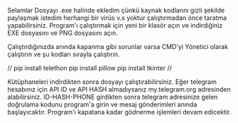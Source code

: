 Selamlar
Dosyayı .exe halinde ekledim çünkü kaynak kodlarını gizli şekilde paylaşmak istedim herhangi bir virüs v.s yoktur çalıştırmadan önce taratma yapabilirsiniz.
Program'ı çalıştırmak için yeni bir klasör açın ve indirdiğiniz EXE dosyasını ve PNG dosyasını açın. 

Çalıştırdığınızda anında kapanma gibi sorunlar varsa CMD'yi Yönetici olarak çalıştırın ve şu kodları sırayla çalıştırın.

//
pip install telethon
pip install pillow
pip install tkinter
//

Kütüphaneleri indirdikten sonra dosyayı çalıştırabilirsiniz.
Eğer telegram hesabınız için API ID ve API HASH almadıysanız my.telegram.org adresinden alabilirsiniz.
ID-HASH-PHONE girdikten sonra telegram adresinize gelen doğrulama kodunu program'a girin ve mesaj gönderimleri anında başlayıcaktır.
Program'ı kapatana kadar gödnerme işlemleri devam edicektir.
